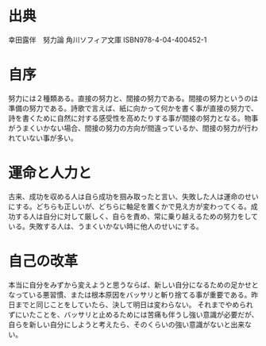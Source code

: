 # 出典
幸田露伴　努力論
角川ソフィア文庫 ISBN978-4-04-400452-1
# 自序
努力には２種類ある。直接の努力と、間接の努力である。間接の努力というのは準備の努力である。詩歌で言えば、紙に向かって何かを書く事が直接の努力で、詩を書くために自然に対する感受性を高めたりする事が間接の努力となる。物事がうまくいかない場合、間接の努力の方向が間違っているか、間接の努力が行われていない事が多い。
# 運命と人力と
古来、成功を収める人は自ら成功を掴み取ったと言い、失敗した人は運命のせいにする。どちらも正しいが、どちらに軸足を置くかで見え方が変わってくる。成功する人は自分に対して厳しく、自らを責め、常に乗り越えるための努力をしている。失敗する人は、うまくいかない時に他人のせいにする。
# 自己の改革
本当に自分をみずから変えようと思うならば、新しい自分になるための足かせとなっている悪習慣、または根本原因をバッサリと斬り捨てる事が重要である。昨日までと同じことをしていたら、決して明日は変わらない。
それまでやめられずにいたことを、バッサリと止めるためには苦痛も伴うし強い意識が必要だが、自らを新しい自分にしようと考えたら、そのくらいの強い意識がないと出来ない。